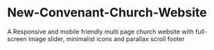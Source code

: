 # New-Convenant-Church-Website
A Responsive and mobile friendly multi page church website with full-screen image slider, minimalist icons and parallax scroll footer
